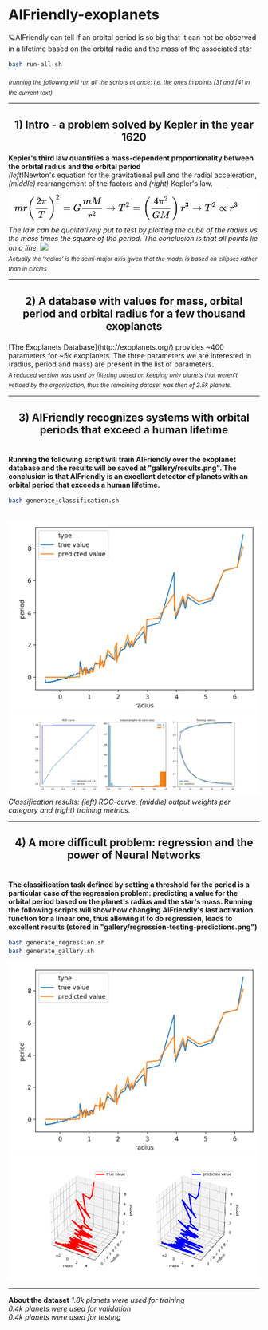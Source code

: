 # AIFriendly-exoplanets
:ringed_planet:AIFriendly can tell if an orbital period is so big that it can not be observed in a lifetime based on the orbital radio and the mass of the associated star

```bash
bash run-all.sh
```

<sub><i>(running the following will run all the scripts at once; i.e. the ones in points [3] and [4] in the current text)</i></sub>

---

<h2><p align="center">1) Intro - a problem solved by Kepler in the year 1620 </p></h2>
<b>Kepler's third law quantifies a mass-dependent proportionality between the orbital radius and the orbital period</b><br>
<i>(left)</i>Newton's equation for the gravitational pull and the radial acceleration, <i>(middle)</i> rearrangement of the factors and <i>(right)</i> Kepler's law.
<img src="images/equation.png">
<br>
<i>The law can be qualitatively put to test by plotting the cube of the radius vs the mass times the square of the period. The conclusion is that all points lie on a line.</i>
<img src="images/kepler-third-law.png">
<br>
<sub><i>Actually the 'radius' is the semi-major axis given that the model is based on ellipses rather than in circles</i></sub>
<br>

---

<h2><p align="center">2) A database with values for mass, orbital period and orbital radius for a few thousand exoplanets</p></h2>
[The Exoplanets Database](http://exoplanets.org/) provides ~400 parameters for ~5k exoplanets. The three parameters we are interested in (radius, period and mass) are present in the list of parameters.<br>
<sub><i>A reduced version was used by filtering based on keeping only planets that weren't vettoed by the organization, thus the remaining dataset was then of 2.5k planets.</i></sub>
<br>

---

<h2><p align="center">3) AIFriendly recognizes systems with orbital periods that exceed a human lifetime</p></h2>
<br>
<b>Running the following script will train AIFriendly over the exoplanet database and the results will be saved at "gallery/results.png". The conclusion is that AIFriendly is an excellent detector of planets with an orbital period that exceeds a human lifetime.</b> 
<br>

```bash
bash generate_classification.sh
```

<br>
<img src="static/testing-predictions-2d.png"><img src="static/results.png"><br>
<i>Classification results: (left) ROC-curve, (middle) output weights per category and (right) training metrics.</i>

---

<h2><p align="center">4) A more difficult problem: regression and the power of Neural Networks</p></h2>
<br>
<b>The classification task defined by setting a threshold for the period is a particular case of the regression problem: predicting a value for the orbital period based on the planet's radius and the star's mass. Running the following scripts will show how changing AIFriendly's last activation function for a linear one, thus allowing it to do regression, leads to excellent results (stored in "gallery/regression-testing-predictions.png")</b>
<br>

```bash
bash generate_regression.sh
bash generate_gallery.sh
```

<img src="static/testing-predictions-2d.png"><img src="static/testing-predictions.png">

---


<b>About the dataset</b>
<i>1.8k planets were used for training<br>
0.4k planets were used for validation<br>
0.4k planets were used for testing<br></i>
